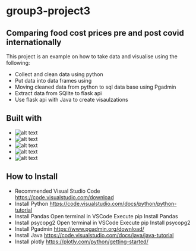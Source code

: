 # group3-project3

## Comparing food cost prices pre and post covid internationally

This project is an example on how to take data and visualise using the following:

* Collect and clean data using python 
* Put data into data frames using 
* Moving cleaned data from python to sql data base using Pgadmin 
* Extract data from SQlite to flask api
* Use flask api with Java to create visaulzations

## Built with

* ![alt text](https://upload.wikimedia.org/wikipedia/commons/thumb/c/c3/Python-logo-notext.svg/1200px-Python-logo-notext.svg.png)
* ![alt text](https://cdn.filestackcontent.com/GgTFAbNTtiA09pWpwLAz)
* ![alt text](https://www.sqlitetutorial.net/wp-content/uploads/2021/04/sqlite-tutorial-homepage.svg)
* ![alt text](https://nordicapis.com/wp-content/uploads/How-to-Create-an-API-Using-The-Flask-Framework-1024x576.png)
* ![alt text](https://www.developer.com/wp-content/uploads/2021/09/Java-tutorials-300x200.jpg)



## How to Install

* Recommended Visual Studio Code https://code.visualstudio.com/download
* Install Python https://code.visualstudio.com/docs/python/python-tutorial
* Install Pandas Open terminal in VSCode Execute pip Install Pandas
* Install psycopg2 Open terminal in VSCode Execute pip Install psycopg2
* Install Pgadmin https://www.pgadmin.org/download/
* Install Java https://code.visualstudio.com/docs/java/java-tutorial
* Install plotly https://plotly.com/python/getting-started/

